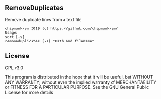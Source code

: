 ## RemoveDuplicates

Remove duplicate lines from a text file

```
chipmunk-sm 2019 (c) https://github.com/chipmunk-sm/
Usage:
sort [-s]
removeduplicates [-s] "Path and filename"
```
## License
GPL v3.0

This program is distributed in the hope that it will be useful,
but WITHOUT ANY WARRANTY; without even the implied warranty of
MERCHANTABILITY or FITNESS FOR A PARTICULAR PURPOSE.  See the
GNU General Public License for more details
